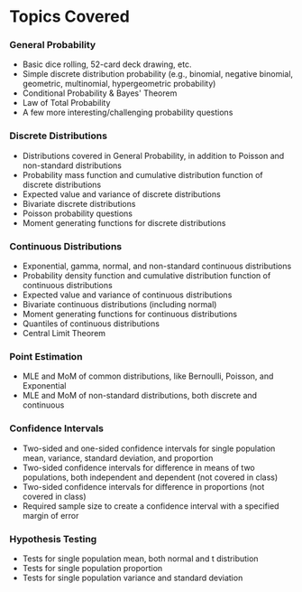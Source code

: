 # Topics Covered
### General Probability
- Basic dice rolling, 52-card deck drawing, etc.
- Simple discrete distribution probability (e.g., binomial, negative binomial, geometric, multinomial, hypergeometric probability)
- Conditional Probability & Bayes' Theorem
- Law of Total Probability
- A few more interesting/challenging probability questions

### Discrete Distributions
- Distributions covered in General Probability, in addition to Poisson and non-standard distributions
- Probability mass function and cumulative distribution function of discrete distributions
- Expected value and variance of discrete distributions
- Bivariate discrete distributions
- Poisson probability questions
- Moment generating functions for discrete distributions

### Continuous Distributions
- Exponential, gamma, normal, and non-standard continuous distributions
- Probability density function and cumulative distribution function of continuous distributions
- Expected value and variance of continuous distributions
- Bivariate continuous distributions (including normal)
- Moment generating functions for continuous distributions
- Quantiles of continuous distributions
- Central Limit Theorem

### Point Estimation
- MLE and MoM of common distributions, like Bernoulli, Poisson, and Exponential
- MLE and MoM of non-standard distributions, both discrete and continuous

### Confidence Intervals
- Two-sided and one-sided confidence intervals for single population mean, variance, standard deviation, and proportion
- Two-sided confidence intervals for difference in means of two populations, both independent and dependent (not covered in class)
- Two-sided confidence intervals for difference in proportions (not covered in class)
- Required sample size to create a confidence interval with a specified margin of error

### Hypothesis Testing
- Tests for single population mean, both normal and t distribution
- Tests for single population proportion
- Tests for single population variance and standard deviation